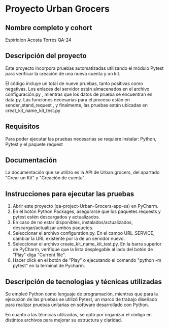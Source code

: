 # Proyecto Urban Grocers 

## Nombre completo y cohort 
Espiridion Acosta Torres 
QA-24

## Descripción del proyecto

Este proyecto incorpora pruebas automatizadas utilizando el módulo Pytest para verificar la creación de una nueva cuenta 
y un kit.

El código incluye un total de nueve pruebas, tanto positivas como negativas. Los enlaces del servidor están almacenados 
en el archivo configuración.py , mientras que los datos de prueba se encuentran en data.py. Las funciones necesarias 
para el proceso están en sender_stand_request , y finalmente, las pruebas están ubicadas en creat_kit_name_kit_test.py

## Requisitos
Para poder ejecutar las pruebas necesarias se requiere instalar: Python, Pytest y el paquete request

## Documentación 
La documentación que se utilizo es la API de Urban.grocers, del apartado "Crear un Kit" y "Creación de cuenta".

## Instrucciones para ejecutar las pruebas 
1. Abrir este proyecto (qa-project-Urban-Grocers-app-es) en PyCharm.
2. En el botón Python Packages, asegurarse que los paquetes requests y pytest estén descargados y actualizados.
3. En caso de no estar disponibles, instalados/actualizados, descargar/actualizar ambos paquetes.
4. Seleccionar el archivo configuration.py. En el campo URL_SERVICE, cambiar la URL existente por la de un servidor nuevo.
5. Seleccionar el archivo create_kit_name_kit_test.py. En la barra superior de PyCharm, verifique que la lista desplegable al lado del botón de "Play" diga "Current file".
6. Hacer click en el botón de "Play" o ejecutando el comando "python -m pytest" en la terminal de Pycharm.


## Descripción de tecnologías y técnicas utilizadas
Se empleó Python como lenguaje de programación, mientras que para la ejecución de las pruebas se utilizó
Pytest, un marco de trabajo diseñado para realizar pruebas unitarias en software desarrollado con Python.

En cuanto a las técnicas utilizadas, se optó por organizar el código en distintos archivos para mejorar 
su estructura y claridad. 



